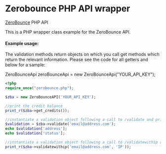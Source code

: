 Zerobounce PHP API wrapper
=====================

[ZeroBounce](https://www.zerobounce.net) PHP API

This is a PHP wrapper class example for the ZeroBounce API.

#### Example usage:

The validation methods return objects on which you call get methods which return the relevant information. Please see the code for all getters and below for a sample:

ZeroBounceApi zeroBounceApi = new ZeroBounceApi("YOUR_API_KEY");

```php
<?php
require_once("zerobounce.php");

$zba = new ZeroBounceAPI('YOUR_API_KEY');

//print the credit balance
print_r($zba->get_credits());

//instantiate a validation object following a call to /validate and print individual elements
$validation = $zba->validate('email@address.com');
echo $validation['address'];
echo $validation['status'];

//instantiate a validation object following a call to /validatewithip and print the whole object
print_r($zba->validatewithip('email@address.com', 'IP'));
```
